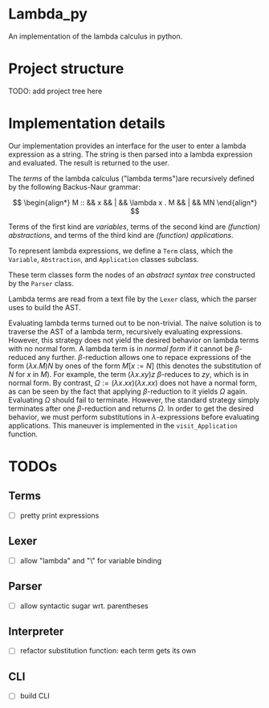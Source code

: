 # Lambda_py

An implementation of the lambda calculus in python.

# Project structure

TODO: add project tree here

# Implementation details

Our implementation provides an interface for the user to enter a lambda expression as a string.
The string is then parsed into a lambda expression and evaluated.
The result is returned to the user.

The _terms_ of the lambda calculus ("lambda terms")are recursively defined by the following Backus-Naur grammar:

$$
\begin{align*}
M :: &&  x && | && \lambda x . M && | && MN
\end{align*}
$$

Terms of the first kind are _variables_, terms of the second kind are _(function) abstractions_, and terms of the third kind are _(function) applications_.

To represent lambda expressions, we define a `Term` class, which the `Variable`, `Abstraction`, and `Application` classes subclass.

These term classes form the nodes of an _abstract syntax tree_ constructed by the `Parser` class.

Lambda terms are read from a text file by the `Lexer` class, which the parser uses to build the AST.

Evaluating lambda terms turned out to be non-trivial.
The naive solution is to traverse the AST of a lambda term, recursively evaluating expressions.
However, this strategy does not yield the desired behavior on lambda terms with no normal form.
A lambda term is in _normal form_ if it cannot be $\beta$-reduced any further.
$\beta$-reduction allows one to repace expressions of the form $(\lambda x.M)N$ by ones of the form $M[x := N]$ (this denotes the substitution of $N$ for $x$ in $M$).
For example, the term $(\lambda x.xy)z$ $\beta$-reduces to $zy$, which is in normal form.
By contrast, $\Omega := (\lambda x . xx)(\lambda x. xx)$ does not have a normal form, as can be seen by the fact that applying $\beta$-reduction to it yields $\Omega$ again.
Evaluating $\Omega$ should fail to terminate.
However, the standard strategy simply terminates after one $\beta$-reduction and returns $\Omega$.
In order to get the desired behavior, we must perform substitutions in $\lambda$-expressions before evaluating applications.
This maneuver is implemented in the `visit_Application` function.

# TODOs

## Terms

- [ ] pretty print expressions

## Lexer

- [ ] allow "lambda" and "\\" for variable binding

## Parser

- [ ] allow syntactic sugar wrt. parentheses

## Interpreter

- [ ] refactor substitution function: each term gets its own

## CLI

- [ ] build CLI
